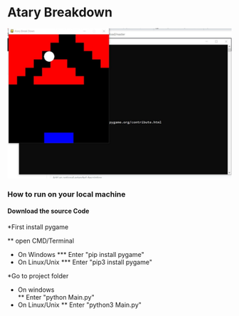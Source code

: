 # Atary Breakdown
![screenshot1](Image1.jpg)

### How to run on your local machine
#### Download the source Code


*First install pygame

** open CMD/Terminal
* On Windows
*** Enter "pip install pygame"
* On Linux/Unix
*** Enter "pip3 install pygame"


*Go to project folder 


* On windows	
** Enter "python Main.py"
* On Linux/Unix
** Enter "python3 Main.py"
